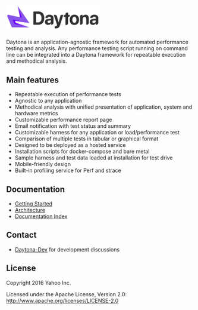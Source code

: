 # <img src="docs/img/daytona_dark_text.png" alt="Daytona" width="250px">

Daytona is an application-agnostic framework for automated performance testing and analysis. Any performance testing script running on command line can be integrated into a Daytona framework for repeatable execution and methodical analysis.

## Main features
* Repeatable execution of performance tests  
* Agnostic to any application
* Methodical analysis with unified presentation of application, system and hardware metrics
* Customizable performance report page 
* Email notification with test status and summary 
* Customizable harness for any application or load/performance test
* Comparison of multiple tests in tabular or graphical format
* Designed to be deployed as a hosted service
* Installation scripts for docker-compose and bare metal  
* Sample harness and test data loaded at installation for test drive
* Mobile-friendly design 
* Built-in profiling service for Perf and strace

## Documentation

* [Getting Started](docs/GettingStarted.md)
* [Architecture](docs/Architecture.md)
* [Documentation Index](docs/Documentation.md)

## Contact
* [Daytona-Dev](https://groups.google.com/d/forum/daytona-developers) for
  development discussions

## License

Copyright 2016 Yahoo Inc.

Licensed under the Apache License, Version 2.0: http://www.apache.org/licenses/LICENSE-2.0
